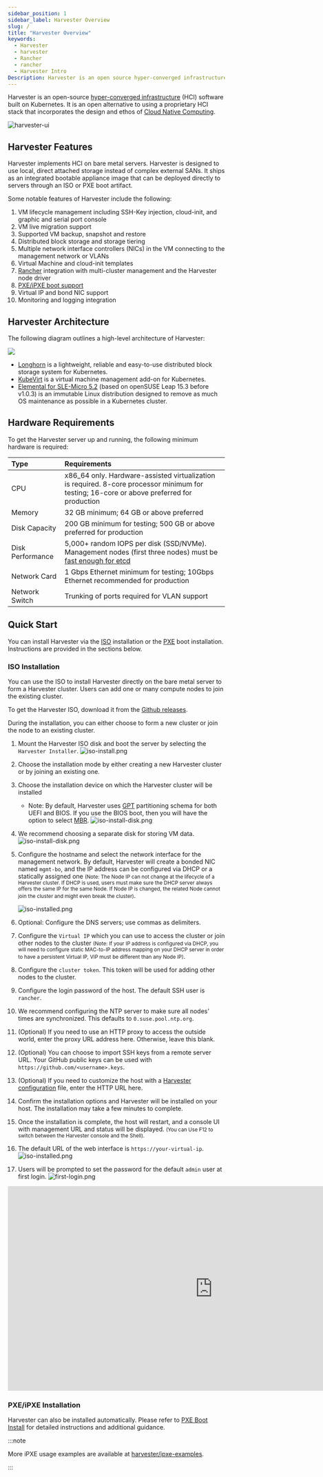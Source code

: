 ```yaml
---
sidebar_position: 1
sidebar_label: Harvester Overview
slug: /
title: "Harvester Overview"
keywords:
  - Harvester
  - harvester
  - Rancher
  - rancher
  - Harvester Intro
Description: Harvester is an open source hyper-converged infrastructure (HCI) software built on Kubernetes. It is an open source alternative to vSphere and Nutanix.
---
```


Harvester is an open-source [hyper-converged infrastructure](https://en.wikipedia.org/wiki/Hyper-converged_infrastructure) (HCI) software built on Kubernetes. It is an open alternative to using a proprietary HCI stack that incorporates the design and ethos of [Cloud Native Computing](https://en.wikipedia.org/wiki/Cloud_native_computing).

![harvester-ui](/img/v1.1/dashboard.png)

## Harvester Features

Harvester implements HCI on bare metal servers. Harvester is designed to use local, direct attached storage instead of complex external SANs. It ships as an integrated bootable appliance image that can be deployed directly to servers through an ISO or PXE boot artifact.

Some notable features of Harvester include the following:

1. VM lifecycle management including SSH-Key injection, cloud-init, and graphic and serial port console
1. VM live migration support
1. Supported VM backup, snapshot and restore
1. Distributed block storage and storage tiering
1. Multiple network interface controllers (NICs) in the VM connecting to the management network or VLANs
1. Virtual Machine and cloud-init templates
1. [Rancher](https://github.com/rancher/rancher) integration with multi-cluster management and the Harvester node driver
1. [PXE/iPXE boot support](https://docs.harvesterhci.io/latest/install/pxe-boot-install)
1. Virtual IP and bond NIC support
1. Monitoring and logging integration

## Harvester Architecture
The following diagram outlines a high-level architecture of Harvester:

![](/img/v1.1/architecture.svg)

- [Longhorn](https://longhorn.io/) is a lightweight, reliable and easy-to-use distributed block storage system for Kubernetes.
- [KubeVirt](https://kubevirt.io/) is a virtual machine management add-on for Kubernetes.
- [Elemental for SLE-Micro 5.2](https://github.com/rancher-sandbox/cOS-toolkit) (based on openSUSE Leap 15.3 before v1.0.3) is an immutable Linux distribution designed to remove as much OS maintenance as possible in a Kubernetes cluster.

## Hardware Requirements

To get the Harvester server up and running, the following minimum hardware is required:

| Type | Requirements                                                                                                                                                                                               |
|:---|:-----------------------------------------------------------------------------------------------------------------------------------------------------------------------------------------------------------|
| CPU | x86_64 only. Hardware-assisted virtualization is required. 8-core processor minimum for testing; 16-core or above preferred for production                                                                 |
| Memory | 32 GB minimum; 64 GB or above preferred                                                                                                                                                                    |
| Disk Capacity | 200 GB minimum for testing; 500 GB or above preferred for production                                                                                                                                       |
| Disk Performance | 5,000+ random IOPS per disk (SSD/NVMe). Management nodes (first three nodes) must be [fast enough for etcd](https://www.ibm.com/cloud/blog/using-fio-to-tell-whether-your-storage-is-fast-enough-for-etcd) |
| Network Card | 1 Gbps Ethernet minimum for testing; 10Gbps Ethernet recommended for production                                                                                                                            |
| Network Switch | Trunking of ports required for VLAN support                                                                                                                                                                |

## Quick Start

You can install Harvester via the [ISO](./install/iso-install.md) installation or the [PXE](./install/pxe-boot-install.md) boot installation. Instructions are provided in the sections below.

### ISO Installation

You can use the ISO to install Harvester directly on the bare metal server to form a Harvester cluster. Users can add one or many compute nodes to join the existing cluster.

To get the Harvester ISO, download it from the [Github releases](https://github.com/harvester/harvester/releases).

During the installation, you can either choose to form a new cluster or join the node to an existing cluster.

1. Mount the Harvester ISO disk and boot the server by selecting the `Harvester Installer`.
   ![iso-install.png](/img/v1.1/install/iso-install.png)
2. Choose the installation mode by either creating a new Harvester cluster or by joining an existing one.
3. Choose the installation device on which the Harvester cluster will be installed
    - Note: By default, Harvester uses [GPT](https://en.wikipedia.org/wiki/GUID_Partition_Table) partitioning schema for both UEFI and BIOS. If you use the BIOS boot, then you will have the option to select [MBR](https://en.wikipedia.org/wiki/Master_boot_record).
   ![iso-install-disk.png](/img/v1.1/install/iso-install-disk.png)
5. We recommend choosing a separate disk for storing VM data.
   ![iso-install-disk.png](/img/v1.1/install/iso-select-data-disk.png )
6. Configure the hostname and select the network interface for the management network. By default, Harvester will create a bonded NIC named `mgmt-bo`, and the IP address can be configured via DHCP or a statically assigned one <small>(Note: The Node IP can not change at the lifecycle of a Harvester cluster. If DHCP is used, users must make sure the DHCP server always offers the same IP for the same Node. If Node IP is changed, the related Node cannot join the cluster and might even break the cluster)</small>.

   ![iso-installed.png](/img/v1.1/install/iso-nic-config.png)
7. Optional: Configure the DNS servers; use commas as delimiters.
8. Configure the `Virtual IP` which you can use to access the cluster or join other nodes to the cluster <small>(Note: If your IP address is configured via DHCP, you will need to configure static MAC-to-IP address mapping on your DHCP server in order to have a persistent Virtual IP, VIP must be different than any Node IP)</small>.
9. Configure the `cluster token`. This token will be used for adding other nodes to the cluster.
10. Configure the login password of the host. The default SSH user is `rancher`.
11. We recommend configuring the NTP server to make sure all nodes' times are synchronized. This defaults to `0.suse.pool.ntp.org`.
12. (Optional) If you need to use an HTTP proxy to access the outside world, enter the proxy URL address here. Otherwise, leave this blank.
13. (Optional) You can choose to import SSH keys from a remote server URL. Your GitHub public keys can be used with `https://github.com/<username>.keys`.
14. (Optional) If you need to customize the host with a [Harvester configuration](./install/harvester-configuration.md) file, enter the HTTP URL here.
15. Confirm the installation options and Harvester will be installed on your host. The installation may take a few minutes to complete.
16. Once the installation is complete, the host will restart, and a console UI with management URL and status will be displayed. <small>(You can Use F12 to switch between the Harvester console and the Shell).</small>
17. The default URL of the web interface is `https://your-virtual-ip`.
    ![iso-installed.png](/img/v1.1/install/iso-installed.png)
18. Users will be prompted to set the password for the default `admin` user at first login.
    ![first-login.png](/img/v1.1/install/first-time-login.png)

<div class="text-center">
<iframe width="950" height="475" src="https://www.youtube.com/embed/Ngsk7m6NYf4" title="YouTube video player" frameborder="0" allow="accelerometer; autoplay; clipboard-write; encrypted-media; gyroscope; picture-in-picture" allowfullscreen></iframe>
</div>

### PXE/iPXE Installation

Harvester can also be installed automatically. Please refer to [PXE Boot Install](./install/pxe-boot-install.md) for detailed instructions and additional guidance.

:::note

More iPXE usage examples are available at [harvester/ipxe-examples](https://github.com/harvester/ipxe-examples).

:::
